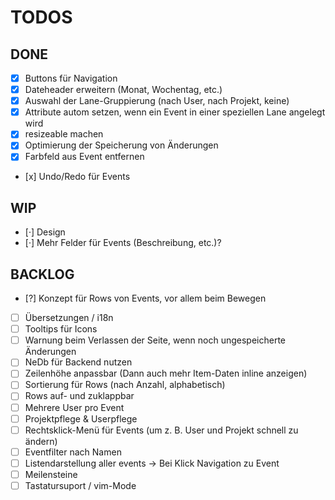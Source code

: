 # TODOS

## DONE

- [x] Buttons für Navigation
- [x] Dateheader erweitern (Monat, Wochentag, etc.)
- [x] Auswahl der Lane-Gruppierung (nach User, nach Projekt, keine)
- [x] Attribute autom setzen, wenn ein Event in einer speziellen Lane angelegt wird
- [x] resizeable machen
- [x] Optimierung der Speicherung von Änderungen
- [x] Farbfeld aus Event entfernen
- [x] Undo/Redo für Events

## WIP

- [·] Design
- [·] Mehr Felder für Events (Beschreibung, etc.)?

## BACKLOG

- [?] Konzept für Rows von Events, vor allem beim Bewegen
- [ ] Übersetzungen / i18n
- [ ] Tooltips für Icons
- [ ] Warnung beim Verlassen der Seite, wenn noch ungespeicherte Änderungen
- [ ] NeDb für Backend nutzen
- [ ] Zeilenhöhe anpassbar (Dann auch mehr Item-Daten inline anzeigen)
- [ ] Sortierung für Rows (nach Anzahl, alphabetisch)
- [ ] Rows auf- und zuklappbar
- [ ] Mehrere User pro Event
- [ ] Projektpflege & Userpflege
- [ ] Rechtsklick-Menü für Events (um z. B. User und Projekt schnell zu ändern)
- [ ] Eventfilter nach Namen
- [ ] Listendarstellung aller events -> Bei Klick Navigation zu Event
- [ ] Meilensteine
- [ ] Tastatursuport / vim-Mode
